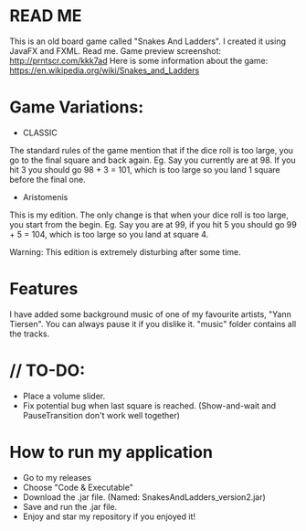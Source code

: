 # READ ME

This is an old board game called "Snakes And Ladders". I created it using JavaFX and FXML. Read me.
Game preview screenshot: http://prntscr.com/kkk7ad
Here is some information about the game: https://en.wikipedia.org/wiki/Snakes_and_Ladders

# Game Variations:
- CLASSIC

The standard rules of the game mention that if the dice roll is too large, you go to the final square and back again.
Eg. Say you currently are at 98. If you hit 3 you should go 98 + 3 = 101, which is too large so you land 1 square before the final one.

- Aristomenis

This is my edition. The only change is that when your dice roll is too large, you start from the begin.
Eg. Say you are at 99, if you hit 5 you should go 99 + 5 = 104, which is too large so you land at square 4.

Warning: This edition is extremely disturbing after some time.


# Features
I have added some background music of one of my favourite artists, "Yann Tiersen". You can always pause it if you dislike it.
"music" folder contains all the tracks.


# // TO-DO:

- Place a volume slider.
- Fix potential bug when last square is reached. (Show-and-wait and PauseTransition don't work well together)


# How to run my application

- Go to my releases
- Choose "Code & Executable"
- Download the .jar file. (Named: SnakesAndLadders_version2.jar)
- Save and run the .jar file.
- Enjoy and star my repository if you enjoyed it!
